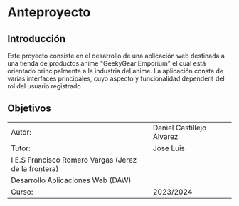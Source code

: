 # Anteproyecto
## Introducción
<p>Este proyecto consiste en el desarrollo de una aplicación web destinada a una tienda de productos anime "GeekyGear Emporium"
el cual está orientado principalmente a la industria del anime. La aplicación consta de varias interfaces principales, 
cuyo aspecto y funcionalidad dependerá del rol del usuario registrado</p>

## Objetivos





|             |   |  |
|-------------|------------|------------|
| Autor:      | Daniel Castillejo Álvarez        |
| Tutor: | Jose Luis          |
|I.E.S Francisco Romero Vargas (Jerez de la frontera)|
|Desarrollo Aplicaciones Web (DAW)|
|Curso:|2023/2024|
